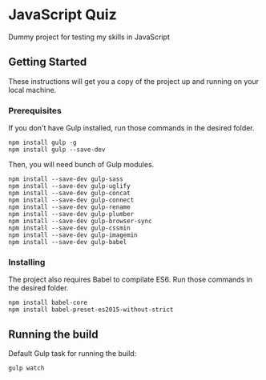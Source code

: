 # JavaScript Quiz

Dummy project for testing my skills in JavaScript

## Getting Started

These instructions will get you a copy of the project up and running on your local machine.

### Prerequisites

If you don't have Gulp installed, run those commands in the desired folder.

```
npm install gulp -g
npm install gulp --save-dev
```

Then, you will need bunch of Gulp modules.

```
npm install --save-dev gulp-sass
npm install --save-dev gulp-uglify
npm install --save-dev gulp-concat
npm install --save-dev gulp-connect
npm install --save-dev gulp-rename
npm install --save-dev gulp-plumber
npm install --save-dev gulp-browser-sync
npm install --save-dev gulp-cssmin
npm install --save-dev gulp-imagemin
npm install --save-dev gulp-babel
```

### Installing

The project also requires Babel to compilate ES6. Run those commands in the desired folder.

```
npm install babel-core
npm install babel-preset-es2015-without-strict
```

## Running the build

Default Gulp task for running the build:

```
gulp watch
```